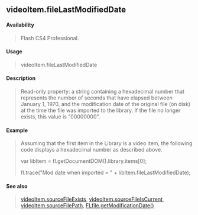 ## videoItem.fileLastModifiedDate

#### Availability

> Flash CS4 Professional.

#### Usage

> videoItem.fileLastModifiedDate

#### Description

> Read-only property: a string containing a hexadecimal number that represents the number of seconds that have elapsed between January 1, 1970, and the modification date of the original file (on disk) at the time the file was imported to the library. If the file no longer exists, this value is "00000000".

#### Example

> Assuming that the first item in the Library is a video item, the following code displays a hexadecimal number as described above.
>
> var libItem = fl.getDocumentDOM().library.items\[0\];
>
> fl.trace("Mod date when imported = " + libItem.fileLastModifiedDate);

#### See also

> [videoItem.sourceFileExists](#_bookmark1145), [videoItem.sourceFileIsCurrent](#_bookmark1146), [videoItem.sourceFilePath](#_bookmark1147), [FLfile.getModificationDate()](#_bookmark568)
